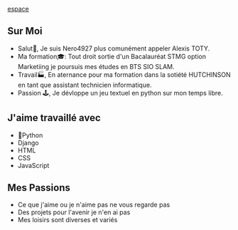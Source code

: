 
[espace](Nero4927/espace.png) 









## Sur Moi 
- Salut👋, Je suis Nero4927 plus comunément appeler Alexis TOTY.
- Ma formation🎓: Tout droit sortie d'un Bacalauréat STMG option Marketiing je poursuis mes études en BTS SIO SLAM.
- Travail🏭, En aternance pour ma formation dans la sotiété HUTCHINSON en tant que assistant technicien informatique.
- Passion 🕹️, Je dévloppe un jeu textuel en python sur mon temps libre.

## J'aime travaillé avec
- 🐍Python
- Django
- HTML
- CSS
- JavaScript

## Mes Passions 
- Ce que j'aime ou je n'aime pas ne vous regarde pas 
- Des projets pour l'avenir je n'en ai pas 
- Mes loisirs sont diverses et variés 

